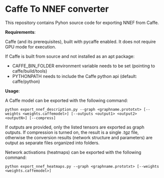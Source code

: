 Caffe To NNEF converter
==========================

This repository contains Pyhon source code for exporting NNEF from Caffe. 

**Requirements**:

Caffe (and its prerequisites), built with pycaffe enabled. It does not require GPU mode for execution.

If Caffe is built from source and not installed as an apt package:

* CAFFE_BIN_FOLDER environment variable needs to be set (pointing to caffe/build/tools)
* PYTHONPATH needs to include the Caffe python api (default: caffe/python)


**Usage**:

A Caffe model can be exported with the following command:

```python export_nnef_description.py --graph <graphname.prototxt> [--weights <weights.caffemodel>] [--outputs <output1> <output2> <outputN>] [--compress]```

If outputs are provided, only the listed tensors are exported as graph outputs.
If compression is turned on, the result is a single .tgz file, otherwise the conversion results (network structure and parameters) are output as separate files organized into folders.

Network activations (heatmaps) can be exported with the following command:

```python export_nnef_heatmaps.py --graph <graphname.prototxt> [--weights <weights.caffemodel>]```

